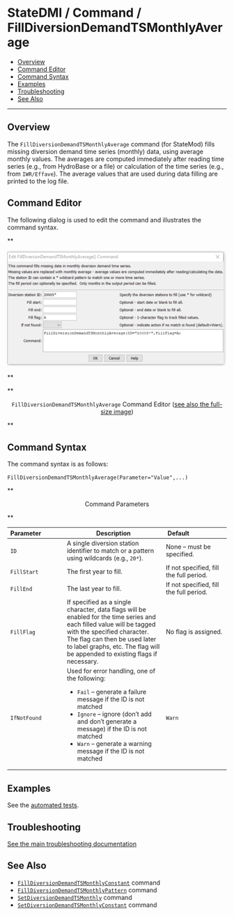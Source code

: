 # StateDMI / Command / FillDiversionDemandTSMonthlyAverage #

* [Overview](#overview)
* [Command Editor](#command-editor)
* [Command Syntax](#command-syntax)
* [Examples](#examples)
* [Troubleshooting](#troubleshooting)
* [See Also](#see-also)

-------------------------

## Overview ##

The `FillDiversionDemandTSMonthlyAverage` command (for StateMod)
fills missing diversion demand time series (monthly) data, using average monthly values.
The averages are computed immediately after reading time series (e.g., from HydroBase or a file)
or calculation of the time series (e.g., from `IWR/Effave`).
The average values that are used during data filling are printed to the log file.

## Command Editor ##

The following dialog is used to edit the command and illustrates the command syntax.

**<p style="text-align: center;">
![FillDiversionDemandTSMonthlyAverage command editor](FillDiversionDemandTSMonthlyAverage.png)
</p>**

**<p style="text-align: center;">
`FillDiversionDemandTSMonthlyAverage` Command Editor (<a href="../FillDiversionDemandTSMonthlyAverage.png">see also the full-size image</a>)
</p>**

## Command Syntax ##

The command syntax is as follows:

```text
FillDiversionDemandTSMonthlyAverage(Parameter="Value",...)
```
**<p style="text-align: center;">
Command Parameters
</p>**

| **Parameter**&nbsp;&nbsp;&nbsp;&nbsp;&nbsp;&nbsp;&nbsp;&nbsp;&nbsp;&nbsp;&nbsp;&nbsp; | **Description** | **Default**&nbsp;&nbsp;&nbsp;&nbsp;&nbsp;&nbsp;&nbsp;&nbsp;&nbsp;&nbsp;&nbsp;&nbsp;&nbsp;&nbsp;&nbsp;&nbsp;&nbsp;&nbsp;&nbsp;&nbsp; |
| --------------|-----------------|----------------- |
| `ID` | A single diversion station identifier to match or a pattern using wildcards (e.g., `20*`). | None – must be specified. |
| `FillStart` | The first year to fill. | If not specified, fill the full period. |
| `FillEnd` | The last year to fill. | If not specified, fill the full period. |
| `FillFlag` | If specified as a single character, data flags will be enabled for the time series and each filled value will be tagged with the specified character.  The flag can then be used later to label graphs, etc.  The flag will be appended to existing flags if necessary. | No flag is assigned. |
| `IfNotFound` | Used for error handling, one of the following:<ul><li>`Fail` – generate a failure message if the ID is not matched</li><li>`Ignore` – ignore (don’t add and don’t generate a message) if the ID is not matched</li><li>`Warn` – generate a warning message if the ID is not matched</li></ul> | `Warn` |

## Examples ##

See the [automated tests](https://github.com/OpenCDSS/cdss-app-statedmi-test/tree/master/test/regression/commands/FillDiversionDemandTSMonthlyAverage).

## Troubleshooting ##

[See the main troubleshooting documentation](../../troubleshooting/troubleshooting.md)

## See Also ##

* [`FillDiversionDemandTSMonthlyConstant`](../FillDiversionDemandTSMonthlyConstant/FillDiversionDemandTSMonthlyConstant.md) command
* [`FillDiversionDemandTSMonthlyPattern`](../FillDiversionDemandTSMonthlyPattern/FillDiversionDemandTSMonthlyPattern.md) command
* [`SetDiversionDemandTSMonthly`](../SetDiversionDemandTSMonthly/SetDiversionDemandTSMonthly.md) command
* [`SetDiversionDemandTSMonthlyConstant`](../SetDiversionDemandTSMonthlyConstant/SetDiversionDemandTSMonthlyConstant.md) command

